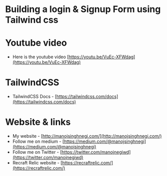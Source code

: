 Building a login & Signup Form using Tailwind css
=============================================

Youtube video
=============
* Here is the youtube video [https://youtu.be/VuEc-XFWdag](https://youtu.be/VuEc-XFWdag)

TailwindCSS
===========
* TailwindCSS Docs - [https://tailwindcss.com/docs](https://tailwindcss.com/docs)

Website & links
==============

* My website - [http://manojsinghnegi.com/](http://manojsinghnegi.com/)
* Follow me on medium - [https://medium.com/@manojsinghnegi](https://medium.com/@manojsinghnegi)
* Follow me on Twitter - [https://twitter.com/manojnegiwd](https://twitter.com/manojnegiwd)
* Recraft Relic website - [https://recraftrelic.com/](https://recraftrelic.com/)